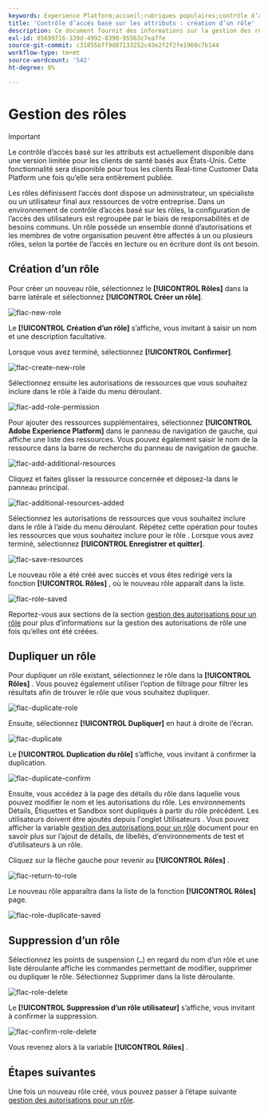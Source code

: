 ```yaml
---
keywords: Experience Platform;accueil;rubriques populaires;contrôle d’accès;contrôle d’accès basé sur les attributs;ABAC
title: 'Contrôle d’accès basé sur les attributs : création d’un rôle'
description: Ce document fournit des informations sur la gestion des rôles par le biais de l’interface Autorisations dans Adobe Experience Cloud.
exl-id: 85699716-339d-4992-8390-95563c7ea7fe
source-git-commit: c31855bff9d87133252c43e2f2f2fe1960c7b144
workflow-type: tm+mt
source-wordcount: '542'
ht-degree: 0%

---
```


# Gestion des rôles

>[!IMPORTANT]
>
>Le contrôle d’accès basé sur les attributs est actuellement disponible dans une version limitée pour les clients de santé basés aux États-Unis. Cette fonctionnalité sera disponible pour tous les clients Real-time Customer Data Platform une fois qu’elle sera entièrement publiée.

Les rôles définissent l’accès dont dispose un administrateur, un spécialiste ou un utilisateur final aux ressources de votre entreprise. Dans un environnement de contrôle d’accès basé sur les rôles, la configuration de l’accès des utilisateurs est regroupée par le biais de responsabilités et de besoins communs. Un rôle possède un ensemble donné d’autorisations et les membres de votre organisation peuvent être affectés à un ou plusieurs rôles, selon la portée de l’accès en lecture ou en écriture dont ils ont besoin.

## Création d’un rôle

Pour créer un nouveau rôle, sélectionnez le **[!UICONTROL Rôles]** dans la barre latérale et sélectionnez **[!UICONTROL Créer un rôle]**.

![flac-new-role](../../images/flac-ui/flac-new-role.png)

Le **[!UICONTROL Création d’un rôle]** s’affiche, vous invitant à saisir un nom et une description facultative.

Lorsque vous avez terminé, sélectionnez **[!UICONTROL Confirmer]**.

![flac-create-new-role](../../images/flac-ui/flac-create-new-role.png)

Sélectionnez ensuite les autorisations de ressources que vous souhaitez inclure dans le rôle à l’aide du menu déroulant.

![flac-add-role-permission](../../images/flac-ui/flac-add-role-permission.png)

Pour ajouter des ressources supplémentaires, sélectionnez **[!UICONTROL Adobe Experience Platform]** dans le panneau de navigation de gauche, qui affiche une liste des ressources. Vous pouvez également saisir le nom de la ressource dans la barre de recherche du panneau de navigation de gauche.

![flac-add-additional-resources](../../images/flac-ui/flac-add-additional-resources.png)

Cliquez et faites glisser la ressource concernée et déposez-la dans le panneau principal.

![flac-additional-resources-added](../../images/flac-ui/flac-additional-resources-added.png)

Sélectionnez les autorisations de ressources que vous souhaitez inclure dans le rôle à l’aide du menu déroulant. Répétez cette opération pour toutes les ressources que vous souhaitez inclure pour le rôle . Lorsque vous avez terminé, sélectionnez **[!UICONTROL Enregistrer et quitter]**.

![flac-save-resources](../../images/flac-ui/flac-save-resources.png)

Le nouveau rôle a été créé avec succès et vous êtes redirigé vers la fonction **[!UICONTROL Rôles]** , où le nouveau rôle apparaît dans la liste.

![flac-role-saved](../../images/flac-ui/flac-role-saved.png)

Reportez-vous aux sections de la section [gestion des autorisations pour un rôle](#manage-permissions-for-a-role) pour plus d’informations sur la gestion des autorisations de rôle une fois qu’elles ont été créées.

## Dupliquer un rôle

Pour dupliquer un rôle existant, sélectionnez le rôle dans la **[!UICONTROL Rôles]** . Vous pouvez également utiliser l’option de filtrage pour filtrer les résultats afin de trouver le rôle que vous souhaitez dupliquer.

![flac-duplicate-role](../../images/flac-ui/flac-duplicate-role.png)

Ensuite, sélectionnez **[!UICONTROL Dupliquer]** en haut à droite de l’écran.

![flac-duplicate](../../images/flac-ui/flac-duplicate.png)

Le **[!UICONTROL Duplication du rôle]** s’affiche, vous invitant à confirmer la duplication.

![flac-duplicate-confirm](../../images/flac-ui/flac-duplicate-confirm.png)

Ensuite, vous accédez à la page des détails du rôle dans laquelle vous pouvez modifier le nom et les autorisations du rôle. Les environnements Détails, Étiquettes et Sandbox sont dupliqués à partir du rôle précédent. Les utilisateurs doivent être ajoutés depuis l&#39;onglet Utilisateurs . Vous pouvez afficher la variable [gestion des autorisations pour un rôle](permissions.md) document pour en savoir plus sur l’ajout de détails, de libellés, d’environnements de test et d’utilisateurs à un rôle.

Cliquez sur la flèche gauche pour revenir au **[!UICONTROL Rôles]** .

![flac-return-to-role](../../images/flac-ui/flac-return-to-roles.png)

Le nouveau rôle apparaîtra dans la liste de la fonction **[!UICONTROL Rôles]** page.

![flac-role-duplicate-saved](../../images/flac-ui/flac-role-duplicate-saved.png)

## Suppression d’un rôle

Sélectionnez les points de suspension (`…`) en regard du nom d’un rôle et une liste déroulante affiche les commandes permettant de modifier, supprimer ou dupliquer le rôle. Sélectionnez Supprimer dans la liste déroulante.

![flac-role-delete](../../images/flac-ui/flac-role-delete.png)

Le **[!UICONTROL Suppression d’un rôle utilisateur]** s’affiche, vous invitant à confirmer la suppression.

![flac-confirm-role-delete](../../images/flac-ui/flac-confirm-role-delete.png)

Vous revenez alors à la variable **[!UICONTROL Rôles]** .

## Étapes suivantes

Une fois un nouveau rôle créé, vous pouvez passer à l’étape suivante [gestion des autorisations pour un rôle](permissions.md).
